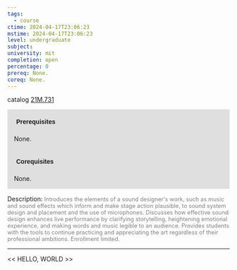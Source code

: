 ```yaml
---
tags:
  - course
ctime: 2024-04-17T23:06:23
mstime: 2024-04-17T23:06:23
level: undergraduate
subject: 
university: mit
completion: open
percentage: 0
prereq: None.
coreq: None.
---
```


catalog [21M.731](http://student.mit.edu/catalog/m21Mb.html#21M.731)

<span style="display: block; padding: 15px; background-color: rgb(100, 100, 100, 0.2);"><font id="m_prereq2608_0" style="display: block; font-family: Arial, sans-serif; font-weight: bold; padding: 5px">Prerequisites</font><br><span id="prereq2608_0">None.</span></span>
<span style="display: block; padding: 15px; background-color: rgb(100, 100, 100, 0.2);"><font id="m_coreq2608_0" style="display: block; font-family: Arial, sans-serif; font-weight: bold; padding: 5px">Corequisites</font><br><span id="coreq2608_0">None.</span></span>

<font style="">Description:</font>
<font style="color: grey; font-size: 0.8rem;">Introduces the elements of a sound designer's work, such as music and sound effects which inform and make stage action plausible, to sound system design and placement and the use of microphones. Discusses how effective sound design enhances live performance by clarifying storytelling, heightening emotional experience, and making words and music legible to an audience. Provides students with the tools to continue practicing and appreciating the art regardless of their professional ambitions. Enrollment limited.</font>



---

<< HELLO, WORLD >>

